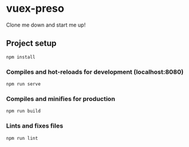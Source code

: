 # vuex-preso

Clone me down and start me up!

## Project setup
```
npm install
```

### Compiles and hot-reloads for development (localhost:8080)
```
npm run serve
```

### Compiles and minifies for production
```
npm run build
```

### Lints and fixes files
```
npm run lint
```
